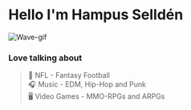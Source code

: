 # Hello I'm Hampus Selldén

![Wave-gif](https://media.giphy.com/media/8vc2rMUDjhy6Y/giphy.gif)


### Love talking about
> :football: NFL - Fantasy Football    
> :headphones: Music - EDM, Hip-Hop and Punk  
> :desktop_computer: Video Games - MMO-RPGs and ARPGs  


